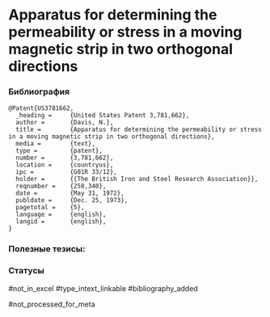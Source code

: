 # Apparatus for determining the permeability or stress in a moving magnetic strip in two orthogonal directions

### Библиография
```
@Patent{US3781662,
  _heading =     {United States Patent 3,781,662},
  author =       {Davis, N.},
  title =        {Apparatus for determining the permeability or stress in a moving magnetic strip in two orthogonal directions},
  media =        {text},
  type =         {patent},
  number =       {3,781,662},
  location =     {countryus},
  ipc =          {G01R 33/12},
  holder =       {{The British Iron and Steel Research Association}},
  reqnumber =    {258,340},
  date =         {May 31, 1972},
  publdate =     {Dec. 25, 1973},
  pagetotal =    {5},
  language =     {english},
  langid =       {english},
}
```

### Полезные тезисы:

### Статусы
#not_in_excel 
#type_intext_linkable
#bibliography_added

#not_processed_for_meta
